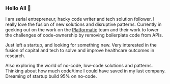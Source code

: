 ### Hello All 👋

I am serial entrepreneur, hacky code writer and tech solution follower. I really love the fusion of new solutions and disruptive patterns. Currently in geeking out on the work on the [Platformatic](http://Platformatic.dev) team and their work to lower the challenges of code-ownership by removing boilerplate code from APIs.

Just left a startup, and looking for something new. Very interested in the fusion of capital and tech to solve and improve healthcare outcomes in research.

Also exploring the world of no-code, low-code solutions and patterns. Thinking about how much code/time I could have saved in my last company. Dreaming of startup build 95% on no-code.

<!--
**d1b1/d1b1** is a ✨ _special_ ✨ repository because its `README.md` (this file) appears on your GitHub profile.

Here are some ideas to get you started:

- 🔭 I’m currently working on ...
- 🌱 I’m currently learning ...
- 👯 I’m looking to collaborate on ...
- 🤔 I’m looking for help with ...
- 💬 Ask me about ...
- 📫 How to reach me: ...
- 😄 Pronouns: ...
- ⚡ Fun fact: ...
-->
